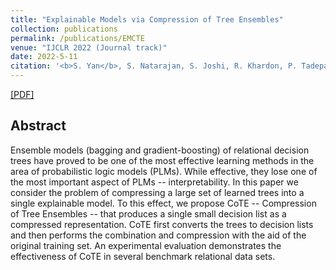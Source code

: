 ```yaml
---
title: "Explainable Models via Compression of Tree Ensembles"
collection: publications
permalink: /publications/EMCTE
venue: "IJCLR 2022 (Journal track)"
date: 2022-5-11
citation: '<b>S. Yan</b>, S. Natarajan, S. Joshi, R. Khardon, P. Tadepalli<i>. IJCLR 2022 (Journal track), under review, 2022</i>.'
---
```


[[PDF]](https://arxiv.org/abs/2206.07904)

## Abstract
Ensemble models (bagging and gradient-boosting) of relational decision trees have proved to be one of the most effective learning methods in the area of probabilistic logic models (PLMs). While effective, they lose one of the most important aspect of PLMs -- interpretability. In this paper we consider the problem of compressing a large set of learned trees into a single explainable model. To this effect, we propose CoTE -- Compression of Tree Ensembles -- that produces a single small decision list as a compressed representation. CoTE first converts the trees to decision lists and then performs the combination and compression with the aid of the original training set. An experimental evaluation demonstrates the effectiveness of CoTE in several benchmark relational data sets.
